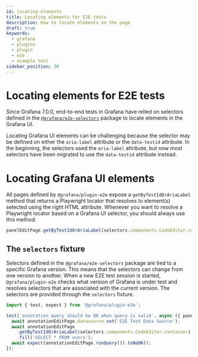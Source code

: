 ```yaml
---
id: locating-elements
title: Locating elements for E2E tests
description: How to locate elements on the page
draft: true
keywords:
  - grafana
  - plugins
  - plugin
  - e2e
  - example test
sidebar_position: 30
---
```


# Locating elements for E2E tests

Since Grafana 7.0.0, end-to-end tests in Grafana have relied on selectors defined in the [`@grafana/e2e-selectors`](https://github.com/grafana/grafana/tree/main/packages/grafana-e2e-selectors) package to locate elements in the Grafana UI. 

Locating Grafana UI elements can be challenging because the selector may be defined on either the `aria-label` attribute or the `data-testid` attribute. In the beginning, the selectors used the `aria-label` attribute, but now most selectors have been migrated to use the `data-testid` attribute instead.

# Locating Grafana UI elements

All pages defined by `@grafana/plugin-e2e` expose a `getByTestIdOrAriaLabel` method that returns a Playwright locator that resolves to element(s) selected using the right HTML attribute. Whenever you want to resolve a Playwright locator based on a Grafana UI selector, you should always use this method.

```ts
panelEditPage.getByTestIdOrAriaLabel(selectors.components.CodeEditor.container).click();
```

## The `selectors` fixture

Selectors defined in the `@grafana/e2e-selectors` package are tied to a specific Grafana version. This means that the selectors can change from one version to another. When a new E2E test session is started, `@grafana/plugin-e2e` checks what version of Grafana is under test and resolves selectors that are associated with the current version. The selectors are provided through the `selectors` fixture.

```ts
import { test, expect } from '@grafana/plugin-e2e';

test('annotation query should be OK when query is valid', async ({ panelEditPage, page, selectors }) => {
  await annotationEditPage.datasource.set('E2E Test Data Source');
  await annotationEditPage
    .getByTestIdOrAriaLabel(selectors.components.CodeEditor.container)
    .fill('SELECT * FROM users');
  await expect(annotationEditPage.runQuery()).toBeOK();
});
```
